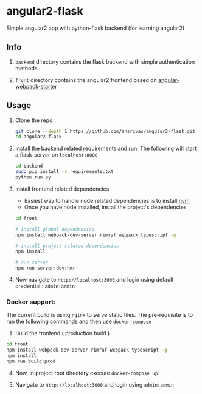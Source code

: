 # angular2-flask

Simple angular2 app with python-flask backend (for learning angular2)

## Info

1.  `backend` directory contains the flask backend with simple authentication methods

2.  `front` directory contains the angular2 frontend based on [angular-webpack-starter](https://github.com/AngularClass/angular2-webpack-starter)

## Usage

1.  Clone the repo

    ```bash
    git clone --depth 1 https://github.com/ansrivas/angular2-flask.git
    cd angular2-flask
    ```

2.  Install the backend related requirements and run. The following will start a flask-server on `localhost:8080`

    ```bash
    cd backend
    sudo pip install -r requirements.txt
    python run.py
    ```

3.  Install frontend related dependencies

    -   Easiest way to handle node related dependencies is to install [nvm](https://github.com/creationix/nvm)
    -   Once you have node installed, install the project's dependencies

    ```bash
    cd front

    # install global dependencies
    npm install webpack-dev-server rimraf webpack typescript -g

    # install project related dependencies
    npm install

    # run server
    npm run server:dev:hmr
    ```

4.  Now navigate to `http://localhost:3000` and login using default credential : `admin:admin`

### Docker support:

The current build is using `nginx` to serve static files. The pre-requisite is to run the following commands and then use `docker-compose`

1. Build the frontend ( production build )
  ```bash
  cd front
  npm install webpack-dev-server rimraf webpack typescript -g
  npm install
  npm run build:prod
  ```
4. Now, in project root directory execute `docker-compose up`

3. Navigate to `http://localhost:3000` and login using `admin:admin`  
